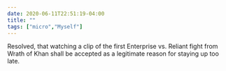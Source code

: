 ```yaml
---
date: 2020-06-11T22:51:19-04:00
title: ""
tags: ["micro","Myself"]
---
```

Resolved, that watching a clip of the first Enterprise vs. Reliant fight from Wrath of Khan shall be accepted as a legitimate reason for staying up too late.
